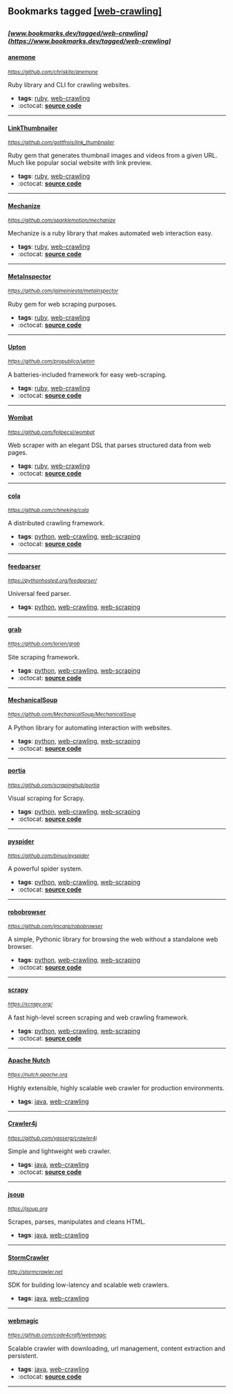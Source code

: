 ## Bookmarks tagged [[web-crawling]](https://www.bookmarks.dev/search?q=[web-crawling])

_<sup><sup>[www.bookmarks.dev/tagged/web-crawling](https://www.bookmarks.dev/tagged/web-crawling)</sup></sup>_
---
#### [anemone](https://github.com/chriskite/anemone)
_<sup>https://github.com/chriskite/anemone</sup>_

Ruby library and CLI for crawling websites.
* **tags**: [ruby](../tagged/ruby.md), [web-crawling](../tagged/web-crawling.md)
* :octocat: **[source code](https://github.com/chriskite/anemone)**
---
#### [LinkThumbnailer](https://github.com/gottfrois/link_thumbnailer)
_<sup>https://github.com/gottfrois/link_thumbnailer</sup>_

Ruby gem that generates thumbnail images and videos from a given URL. Much like popular social website with link preview.
* **tags**: [ruby](../tagged/ruby.md), [web-crawling](../tagged/web-crawling.md)
* :octocat: **[source code](https://github.com/gottfrois/link_thumbnailer)**
---
#### [Mechanize](https://github.com/sparklemotion/mechanize)
_<sup>https://github.com/sparklemotion/mechanize</sup>_

Mechanize is a ruby library that makes automated web interaction easy.
* **tags**: [ruby](../tagged/ruby.md), [web-crawling](../tagged/web-crawling.md)
* :octocat: **[source code](https://github.com/sparklemotion/mechanize)**
---
#### [MetaInspector](https://github.com/jaimeiniesta/metainspector)
_<sup>https://github.com/jaimeiniesta/metainspector</sup>_

Ruby gem for web scraping purposes.
* **tags**: [ruby](../tagged/ruby.md), [web-crawling](../tagged/web-crawling.md)
* :octocat: **[source code](https://github.com/jaimeiniesta/metainspector)**
---
#### [Upton](https://github.com/propublica/upton)
_<sup>https://github.com/propublica/upton</sup>_

A batteries-included framework for easy web-scraping.
* **tags**: [ruby](../tagged/ruby.md), [web-crawling](../tagged/web-crawling.md)
* :octocat: **[source code](https://github.com/propublica/upton)**
---
#### [Wombat](https://github.com/felipecsl/wombat)
_<sup>https://github.com/felipecsl/wombat</sup>_

Web scraper with an elegant DSL that parses structured data from web pages.
* **tags**: [ruby](../tagged/ruby.md), [web-crawling](../tagged/web-crawling.md)
* :octocat: **[source code](https://github.com/felipecsl/wombat)**
---
#### [cola](https://github.com/chineking/cola)
_<sup>https://github.com/chineking/cola</sup>_

A distributed crawling framework.
* **tags**: [python](../tagged/python.md), [web-crawling](../tagged/web-crawling.md), [web-scraping](../tagged/web-scraping.md)
* :octocat: **[source code](https://github.com/chineking/cola)**
---
#### [feedparser](https://pythonhosted.org/feedparser/)
_<sup>https://pythonhosted.org/feedparser/</sup>_

Universal feed parser.
* **tags**: [python](../tagged/python.md), [web-crawling](../tagged/web-crawling.md), [web-scraping](../tagged/web-scraping.md)
---
#### [grab](https://github.com/lorien/grab)
_<sup>https://github.com/lorien/grab</sup>_

Site scraping framework.
* **tags**: [python](../tagged/python.md), [web-crawling](../tagged/web-crawling.md), [web-scraping](../tagged/web-scraping.md)
* :octocat: **[source code](https://github.com/lorien/grab)**
---
#### [MechanicalSoup](https://github.com/MechanicalSoup/MechanicalSoup)
_<sup>https://github.com/MechanicalSoup/MechanicalSoup</sup>_

A Python library for automating interaction with websites.
* **tags**: [python](../tagged/python.md), [web-crawling](../tagged/web-crawling.md), [web-scraping](../tagged/web-scraping.md)
* :octocat: **[source code](https://github.com/MechanicalSoup/MechanicalSoup)**
---
#### [portia](https://github.com/scrapinghub/portia)
_<sup>https://github.com/scrapinghub/portia</sup>_

Visual scraping for Scrapy.
* **tags**: [python](../tagged/python.md), [web-crawling](../tagged/web-crawling.md), [web-scraping](../tagged/web-scraping.md)
* :octocat: **[source code](https://github.com/scrapinghub/portia)**
---
#### [pyspider](https://github.com/binux/pyspider)
_<sup>https://github.com/binux/pyspider</sup>_

A powerful spider system.
* **tags**: [python](../tagged/python.md), [web-crawling](../tagged/web-crawling.md), [web-scraping](../tagged/web-scraping.md)
* :octocat: **[source code](https://github.com/binux/pyspider)**
---
#### [robobrowser](https://github.com/jmcarp/robobrowser)
_<sup>https://github.com/jmcarp/robobrowser</sup>_

A simple, Pythonic library for browsing the web without a standalone web browser.
* **tags**: [python](../tagged/python.md), [web-crawling](../tagged/web-crawling.md), [web-scraping](../tagged/web-scraping.md)
* :octocat: **[source code](https://github.com/jmcarp/robobrowser)**
---
#### [scrapy](https://scrapy.org/)
_<sup>https://scrapy.org/</sup>_

A fast high-level screen scraping and web crawling framework.
* **tags**: [python](../tagged/python.md), [web-crawling](../tagged/web-crawling.md), [web-scraping](../tagged/web-scraping.md)
* :octocat: **[source code](https://github.com/scrapy/scrapy)**
---
#### [Apache Nutch](https://nutch.apache.org)
_<sup>https://nutch.apache.org</sup>_

Highly extensible, highly scalable web crawler for production environments.
* **tags**: [java](../tagged/java.md), [web-crawling](../tagged/web-crawling.md)
---
#### [Crawler4j](https://github.com/yasserg/crawler4j)
_<sup>https://github.com/yasserg/crawler4j</sup>_

Simple and lightweight web crawler.
* **tags**: [java](../tagged/java.md), [web-crawling](../tagged/web-crawling.md)
* :octocat: **[source code](https://github.com/yasserg/crawler4j)**
---
#### [jsoup](https://jsoup.org)
_<sup>https://jsoup.org</sup>_

Scrapes, parses, manipulates and cleans HTML.
* **tags**: [java](../tagged/java.md), [web-crawling](../tagged/web-crawling.md)
---
#### [StormCrawler](http://stormcrawler.net)
_<sup>http://stormcrawler.net</sup>_

SDK for building low-latency and scalable web crawlers.
* **tags**: [java](../tagged/java.md), [web-crawling](../tagged/web-crawling.md)
---
#### [webmagic](https://github.com/code4craft/webmagic)
_<sup>https://github.com/code4craft/webmagic</sup>_

Scalable crawler with downloading, url management, content extraction and persistent.
* **tags**: [java](../tagged/java.md), [web-crawling](../tagged/web-crawling.md)
* :octocat: **[source code](https://github.com/code4craft/webmagic)**
---
